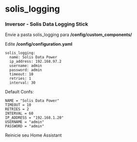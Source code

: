 # solis_logging
### Inversor - Solis Data Logging Stick

Envie a pasta solis_logging para <b>/config/custom_components/</b>

Edite <b>/config/configuration.yaml</b>
```
solis_logging:
  name: Solis Data Power
  ip_address: 192.168.97.2
  username: admin
  password: admin
  timeout: 10
  retries: 1
  interval: 30
```
Default Confs:
```
NAME = "Solis Data Power"
TIMEOUT = 10
RETRIES = 2
INTERVAL = 60
IP_ADDRESS = "192.168.1.20"
USERNAME = "admin"
PASSWORD = "admin"
```

Reinicie seu Home Assistant
